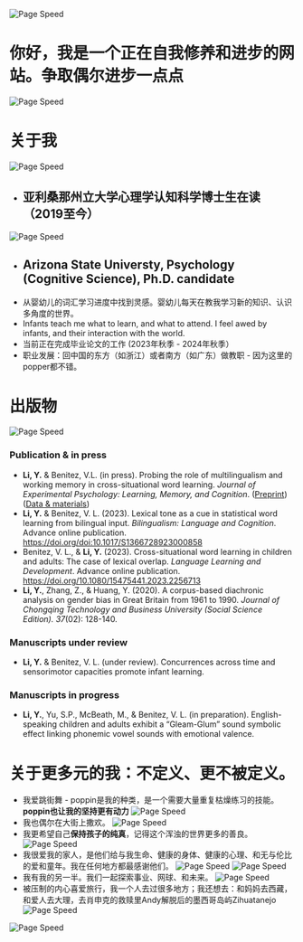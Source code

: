 ![Page Speed](/README_images/LofiGirl.JPG)

# 你好，我是一个正在自我修养和进步的网站。争取偶尔进步一点点
![Page Speed](/README_images/fractal.jpeg)

# 关于我
![Page Speed](/README_images/YeLi-Small.jpg)
- ## 亚利桑那州立大学心理学认知科学博士生在读（2019至今）
![Page Speed](/README_images/ASU_Logo.jpg)
- ## Arizona State Universty, Psychology (Cognitive Science), Ph.D. candidate
- 从婴幼儿的词汇学习进度中找到灵感。婴幼儿每天在教我学习新的知识、认识多角度的世界。
- Infants teach me what to learn, and what to attend. I feel awed by infants, and their interaction with the world.
- 当前正在完成毕业论文的工作 (2023年秋季 - 2024年秋季）
- 职业发展：回中国的东方（如浙江）或者南方（如广东）做教职 - 因为这里的popper都不错。

# 出版物
![Page Speed](/README_images/publication.jpg)
### Publication & in press
- **Li, Y.** & Benitez, V.L. (in press). Probing the role of multilingualism and working memory in cross-situational word learning. *Journal of Experimental Psychology: Learning, Memory, and Cognition*. ([Preprint](https://doi.org/10.31234/osf.io/t9gx8)) ([Data & materials](https://osf.io/mte8s/))
- **Li, Y.** & Benitez, V. L. (2023). Lexical tone as a cue in statistical word learning from bilingual input. *Bilingualism: Language and Cognition*. Advance online publication. https://doi.org/doi:10.1017/S1366728923000858
- Benitez, V. L., & **Li, Y.** (2023). Cross-situational word learning in children and adults: The case of lexical overlap. *Language Learning and Development*. Advance online publication. https://doi.org/10.1080/15475441.2023.2256713 
- **Li, Y.**, Zhang, Z., & Huang, Y. (2020). A corpus-based diachronic analysis on gender bias in Great Britain from 1961 to 1990. *Journal of Chongqing Technology and Business University (Social Science Edition). 37*(02): 128-140.
### Manuscripts under review
- **Li, Y.** & Benitez, V. L. (under review). Concurrences across time and sensorimotor capacities promote infant learning.
### Manuscripts in progress
- **Li, Y.**, Yu, S.P., McBeath, M., & Benitez, V. L. (in preparation). English-speaking children and adults exhibit a “Gleam-Glum” sound symbolic effect linking phonemic vowel sounds with emotional valence.


# 关于更多元的我：不定义、更不被定义。
- 我爱跳街舞 - poppin是我的种类，是一个需要大量重复枯燥练习的技能。**poppin也让我的坚持更有动力**
![Page Speed](/README_images/BattleCV.jpeg)
- 我也偶尔在大街上撒欢。
![Page Speed](/README_images/ganfan.jpeg)
- 我更希望自己**保持孩子的纯真**，记得这个浑浊的世界更多的善良。
![Page Speed](/README_images/LittleYe.jpeg)
- 我很爱我的家人，是他们给与我生命、健康的身体、健康的心理、和无与伦比的爱和童年。我在任何地方都最感谢他们。
![Page Speed](/README_images/Family.jpg)
![Page Speed](/README_images/Ye_baby.jpg)
- 我有我的另一半。我们一起探索事业、网球、和未来。
![Page Speed](/README_images/tennis.jpg)
- 被压制的内心喜爱旅行，我一个人去过很多地方；我还想去：和妈妈去西藏，和爱人去大理，去肖申克的救赎里Andy解脱后的墨西哥岛屿Zihuatanejo\
![Page Speed](/README_images/Zihuatanejo.jpg)

![Page Speed](/README_images/LofiGirl.JPG)
